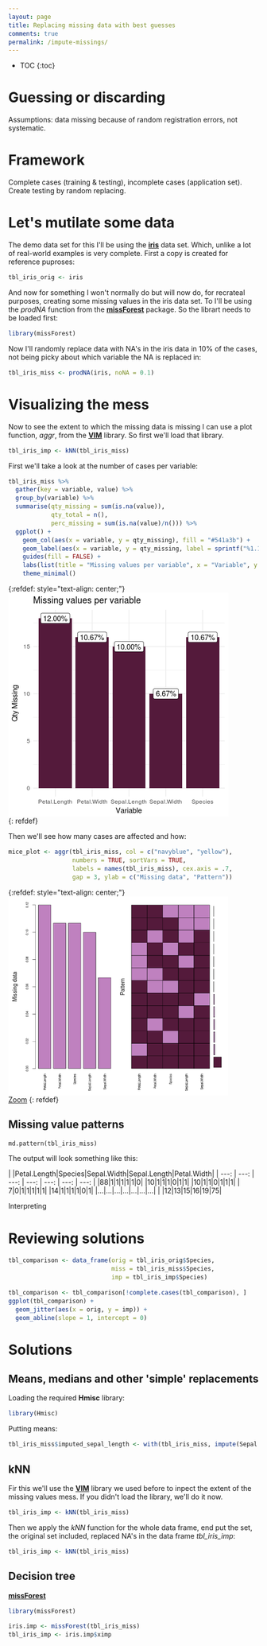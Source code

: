 ```yaml
---
layout: page
title: Replacing missing data with best guesses
comments: true
permalink: /impute-missings/
---
```


* TOC
{:toc}

# Guessing or discarding

Assumptions: data missing because of random registration errors, not systematic.

# Framework

 Complete cases (training & testing), incomplete cases (application set). Create testing by random replacing.

# Let's mutilate some data

The demo data set for this I'll be using the **[iris](https://en.wikipedia.org/wiki/Iris_flower_data_set)** data set. Which, unlike a lot of real-world examples is very complete. First a copy is created for reference puproses:
```r
tbl_iris_orig <- iris
```
And now for something I won't normally do but will now do, for recrateal purposes, creating some missing values in the iris data set. To I'll be using the _prodNA_ function from the **[missForest](https://www.rdocumentation.org/packages/missForest/versions/1.4)** package. So the librart needs to be loaded first:
```r
library(missForest)
```
Now I'll randomly replace data with NA's in the iris data in 10% of the cases, not being picky about which variable the NA is replaced in:
```r
tbl_iris_miss <- prodNA(iris, noNA = 0.1)
```

# Visualizing the mess

Now to see the extent to which the missing data is missing I can use a plot function, _aggr_, from the **[VIM](https://www.rdocumentation.org/packages/VIM/versions/4.7.0/topics/VIM-package)** library. So first we'll load that library.
```r
tbl_iris_imp <- kNN(tbl_iris_miss)
```

First we'll take a look at the number of cases per variable:
```r
tbl_iris_miss %>% 
  gather(key = variable, value) %>% 
  group_by(variable) %>% 
  summarise(qty_missing = sum(is.na(value)),
            qty_total = n(),
            perc_missing = sum(is.na(value)/n())) %>% 
  ggplot() +
    geom_col(aes(x = variable, y = qty_missing), fill = "#541a3b") +
    geom_label(aes(x = variable, y = qty_missing, label = sprintf("%1.1f%%", 100*perc_missing))) +
    guides(fill = FALSE) +
    labs(list(title = "Missing values per variable", x = "Variable", y = "Qty Missing")) +
    theme_minimal()
```
{:refdef: style="text-align: center;"}
<img src="/_pages/tutorials/impute-missings/plot-missing-per-variable.png" alt="" width="443" height="450" align="center"/>
<br>
{: refdef}

Then we'll see how many cases are affected and how:
```r
mice_plot <- aggr(tbl_iris_miss, col = c("navyblue", "yellow"),
                  numbers = TRUE, sortVars = TRUE,
                  labels = names(tbl_iris_miss), cex.axis = .7,
                  gap = 3, ylab = c("Missing data", "Pattern"))
```
{:refdef: style="text-align: center;"}
<a href="/_pages/tutorials/impute-missings/VIM-plot.png" target="_blank">
<img src="/_pages/tutorials/impute-missings/VIM-plot.png" alt="" width="442" height="400" align="center"/>
<br>
<i class='fa fa-search-plus '></i> Zoom</a>
{: refdef}

## Missing value patterns
```
md.pattern(tbl_iris_miss)
```
The output will look something like this:

|  |Petal.Length|Species|Sepal.Width|Sepal.Length|Petal.Width|
| ---: | ---: | ---: | ---: | ---: | ---: | ---: |
|88|1|1|1|1|1|0|
|10|1|1|1|0|1|1|
|10|1|1|0|1|1|1|
| 7|0|1|1|1|1|1|
|14|1|1|1|1|0|1|
|...|...|...|...|...|...|...|
|  |12|13|15|16|19|75|

Interpreting

# Reviewing solutions

```r
tbl_comparison <- data_frame(orig = tbl_iris_orig$Species,
                             miss = tbl_iris_miss$Species,
                             imp = tbl_iris_imp$Species)
```

```r
tbl_comparison <- tbl_comparison[!complete.cases(tbl_comparison), ]
ggplot(tbl_comparison) +
  geom_jitter(aes(x = orig, y = imp)) +
  geom_abline(slope = 1, intercept = 0)
```

# Solutions

## Means, medians and other 'simple' replacements

Loading the required **Hmisc** library:
```r
library(Hmisc)
```
Putting means:
```r
tbl_iris_miss$imputed_sepal_length <- with(tbl_iris_miss, impute(Sepal.Length, mean))
```


## kNN

Fir this we'll use the **[VIM](https://www.rdocumentation.org/packages/VIM/versions/4.7.0/topics/VIM-package)** library we used before to inpect the extent of the missing values mess. If you didn't load the library, we'll do it now.
```r
tbl_iris_imp <- kNN(tbl_iris_miss)
```

Then we apply the _kNN_ function for the whole data frame, end put the set, the original set included, replaced NA's in the data frame _tbl_iris_imp_: 
```r
tbl_iris_imp <- kNN(tbl_iris_miss)
```

## Decision tree

**[missForest](https://www.rdocumentation.org/packages/missForest/versions/1.4)**
```r
library(missForest)
```

```r
iris.imp <- missForest(tbl_iris_miss)
tbl_iris_imp <- iris.imp$ximp
```
